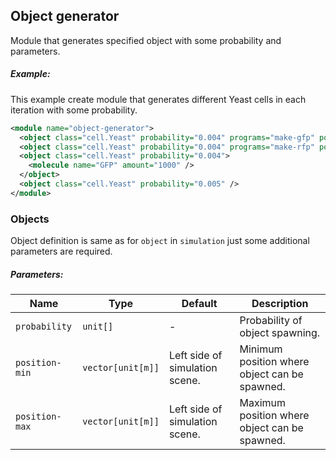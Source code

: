 
## Object generator
Module that generates specified object with some probability and parameters.

##### Example:

This example create module that generates different Yeast cells in each iteration with some probability.

```xml
<module name="object-generator">
  <object class="cell.Yeast" probability="0.004" programs="make-gfp" position-min="-80um -30um" position-max="-78um 30um" />
  <object class="cell.Yeast" probability="0.004" programs="make-rfp" position-min="-80um -30um" position-max="-78um 30um" />
  <object class="cell.Yeast" probability="0.004">
    <molecule name="GFP" amount="1000" />
  </object>
  <object class="cell.Yeast" probability="0.005" />
</module>
```

### Objects

Object definition is same as for `object` in `simulation` just some additional parameters are required.

##### Parameters:

| Name           | Type              | Default                        | Description                                   |
| -------------- | ----------------- | ------------------------------ | --------------------------------------------- |
| `probability`  | `unit[]`          | -                              | Probability of object spawning.               |
| `position-min` | `vector[unit[m]]` | Left side of simulation scene. | Minimum position where object can be spawned. |
| `position-max` | `vector[unit[m]]` | Left side of simulation scene. | Maximum position where object can be spawned. |

